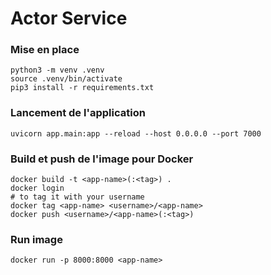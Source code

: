 # Actor Service

### Mise en place
```shell
python3 -m venv .venv
source .venv/bin/activate
pip3 install -r requirements.txt
```

### Lancement de l'application
```shell
uvicorn app.main:app --reload --host 0.0.0.0 --port 7000
```

### Build et push de l'image pour Docker
```shell
docker build -t <app-name>(:<tag>) .
docker login
# to tag it with your username
docker tag <app-name> <username>/<app-name>
docker push <username>/<app-name>(:<tag>)
```

### Run image
```shell
docker run -p 8000:8000 <app-name>
```